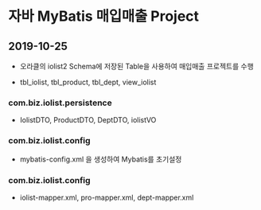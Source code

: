 # 자바 MyBatis 매입매출 Project

## 2019-10-25

* 오라클의 iolist2 Schema에 저장된 Table을 사용하여
매입매출 프로젝트를 수행

* tbl_iolist, tbl_product, tbl_dept, view_iolist

### com.biz.iolist.persistence
* IolistDTO, ProductDTO, DeptDTO, iolistVO

### com.biz.iolist.config
* mybatis-config.xml 을 생성하여 Mybatis를 초기설정 

### com.biz.iolist.config
* iolist-mapper.xml, pro-mapper.xml, dept-mapper.xml


